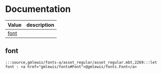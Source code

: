 # Documentation
|Value|description|
|---|---|
|[font](#font)||

## font

```moonbit
:::source,gmlewis/fonts-a/asset_regular/asset_regular.mbt,2269:::let font : <a href="gmlewis/fonts#Font">@gmlewis/fonts.Font</a>
```

